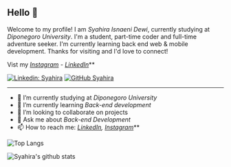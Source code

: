 ## Hello 👋

Welcome to my profile! I am *Syahira Isnaeni Dewi*, currently studying at *Diponegoro University*. I'm a student, part-time coder and full-time adventure seeker. I'm currently learning back end web & mobile development. Thanks for visiting and I'd love to connect!

Vist my *[Instagram](https://www.instagram.com/cihuahua_15/) - [LinkedIn](https://www.linkedin.com/in/syahira-isnaeni-dewi-b58290206/)***

[![Linkedin: Syahira](https://img.shields.io/badge/-Syahira-blue?style=flat-square&logo=Linkedin&logoColor=white&link=https://www.linkedin.com/in/https://www.linkedin.com/in/syahira-isnaeni-dewi-b58290206/)](https://www.linkedin.com/in/syahira-isnaeni-dewi-b58290206/)
[![GitHub Syahira](https://img.shields.io/github/followers/SyahiraIsnaeni?label=follow&style=social)](https://github.com/SyahiraIsnaeni)

---

- 🔭 I’m currently studying at *Diponegoro University*
- 🌱 I’m currently learning *Back-end development*
- 👯 I’m looking to collaborate on projects
- 💬 Ask me about *Back-end Development*
- 📫 How to reach me:
  *[LinkedIn](https://www.linkedin.com/in/syahira-isnaeni-dewi-b58290206/), [Instagram](https://www.instagram.com/cihuahua_15/)***

![Top Langs](https://github-readme-stats.vercel.app/api/top-langs/?username=SyahiraIsnaeni&layout=compact&theme=dark&hide_border=true)

![Syahira's github stats](https://github-readme-stats.vercel.app/api?username=SyahiraIsnaeni&show_icons=true&hide_border=true&theme=dark)

